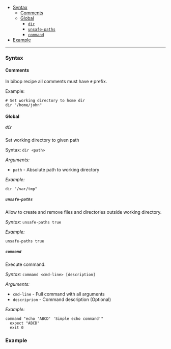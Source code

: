 * [Syntax](#syntax)
  * [Comments](#comments)
  * [Global](#global)
    * [`dir`](#dir)
    * [`unsafe-paths`](#unsafe-paths)
    * [`command`](#command)
* [Example](#example)

---

### Syntax

#### Comments

In bibop recipe all comments must have `#` prefix. 

Example:

```
# Set working directory to home dir
dir "/home/john"
```

#### Global

##### `dir`

Set working directory to given path

Syntax: `dir <path>`

*Arguments:*

* `path` - Absolute path to working directory

*Example:*

```
dir "/var/tmp"
```

##### `unsafe-paths`

Allow to create and remove files and directories outside working directory.

*Syntax:* `unsafe-paths true`

*Example:*
```
unsafe-paths true
```

##### `command`

Execute command.

*Syntax:* `command <cmd-line> [description]`

*Arguments:*

* `cmd-line` - Full command with all arguments
* `descriprion` - Command description (Optional)

*Example:*

```
command "echo 'ABCD' 'Simple echo command'"
  expect "ABCD" 
  exit 0
```

### Example

